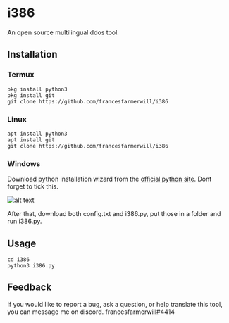 # i386
An open source multilingual ddos tool.

## Installation
### Termux
```
pkg install python3
pkg install git
git clone https://github.com/francesfarmerwill/i386
```
### Linux
```
apt install python3
apt install git
git clone https://github.com/francesfarmerwill/i386
```
### Windows
Download python installation wizard from the [official python site](https://www.python.org/downloads/). Dont forget to tick this.

![alt text](https://user-images.githubusercontent.com/42045258/69171091-557d2780-0b0c-11ea-8adf-7f819357f041.png)

After that, download both config.txt and i386.py, put those in a folder and run i386.py.

## Usage
```
cd i386
python3 i386.py
```

## Feedback

If you would like to report a bug, ask a question, or help translate this tool, you can message me on discord.
francesfarmerwill#4414
